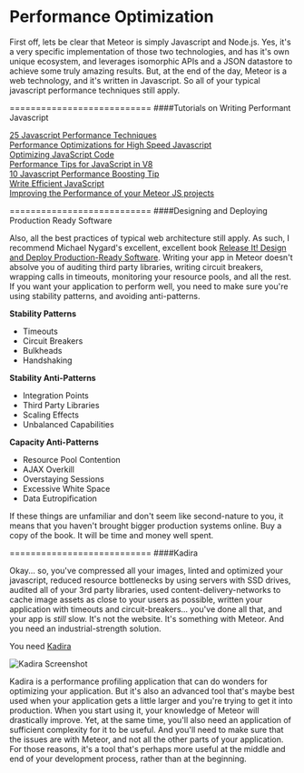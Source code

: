 Performance Optimization  
==============================

First off, lets be clear that Meteor is simply Javascript and Node.js.  Yes, it's a very specific implementation of those two technologies, and has it's own unique ecosystem, and leverages isomorphic APIs and a JSON datastore to achieve some truly amazing results.  But, at the end of the day, Meteor is a web technology, and it's written in Javascript.  So all of your typical javascript performance techniques still apply.  

===========================
####Tutorials on Writing Performant Javascript

[25 Javascript Performance Techniques](http://desalasworks.com/article/javascript-performance-techniques/)  
[Performance Optimizations for High Speed Javascript](http://www.webreference.com/programming/javascript/jkm3/index.html)  
[Optimizing JavaScript Code](https://developers.google.com/speed/articles/optimizing-javascript)  
[Performance Tips for JavaScript in V8](http://www.html5rocks.com/en/tutorials/speed/v8/)  
[10 Javascript Performance Boosting Tip](http://jonraasch.com/blog/10-javascript-performance-boosting-tips-from-nicholas-zakas)  
[Write Efficient JavaScript](http://oreilly.com/server-administration/excerpts/even-faster-websites/writing-efficient-javascript.html)  
[Improving the Performance of your Meteor JS projects](http://projectricochet.com/blog/meteor-js-performance#.U-lvxo1dWnD)

===========================
####Designing and Deploying Production Ready Software  

Also, all the best practices of typical web architecture still apply.  As such, I recommend Michael Nygard's excellent, excellent book [Release It!  Design and Deploy Production-Ready Software](http://www.amazon.com/Release-It-Production-Ready-Pragmatic-Programmers/dp/0978739213).  Writing your app in Meteor doesn't absolve you of auditing third party libraries, writing circuit breakers, wrapping calls in timeouts, monitoring your resource pools, and all the rest.  If you want your application to perform well, you need to make sure you're using stability patterns, and avoiding anti-patterns.  

**Stability Patterns**
- Timeouts
- Circuit Breakers
- Bulkheads
- Handshaking

**Stability Anti-Patterns**  
- Integration Points
- Third Party Libraries
- Scaling Effects
- Unbalanced Capabilities

**Capacity Anti-Patterns**  
- Resource Pool Contention
- AJAX Overkill
- Overstaying Sessions
- Excessive White Space
- Data Eutropification

If these things are unfamiliar and don't seem like second-nature to you, it means that you haven't brought bigger production systems online.  Buy a copy of the book.  It will be time and money well spent.  

===========================
####Kadira

Okay... so, you've compressed all your images, linted and optimized your javascript, reduced resource bottlenecks by using servers with SSD drives, audited all of your 3rd party libraries, used content-delivery-networks to cache image assets as close to your users as possible, written your application with timeouts and circuit-breakers... you've done all that, and your app is *still* slow.  It's not the website.  It's something with Meteor.  And you need an industrial-strength solution.

You need [Kadira](https://kadira.io/)

![Kadira Screenshot](https://kadira.io/images/intro.png)  

Kadira is a performance profiling application that can do wonders for optimizing your application.  But it's also an advanced tool that's maybe best used when your application gets a little larger and you're trying to get it into production.  When you start using it, your knowledge of Meteor will drastically improve.  Yet, at the same time, you'll also need an application of sufficient complexity for it to be useful.  And you'll need to make sure that the issues are with Meteor, and not all the other parts of your application.  For those reasons, it's a tool that's perhaps more useful at the middle and end of your development process, rather than at the beginning.
